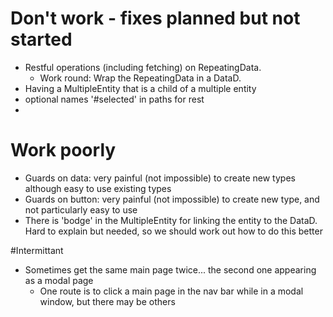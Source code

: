 # Don't work - fixes planned but not started
* Restful operations (including fetching) on RepeatingData. 
    * Work round: Wrap the RepeatingData in a DataD.
* Having a MultipleEntity that is a child of a multiple entity
* optional names '#selected' in paths for rest
* 
# Work poorly
* Guards on data: very painful (not impossible) to create new types although easy to use existing types
* Guards on button: very painful (not impossible) to create new type, and not particularly easy to use
* There is 'bodge' in the MultipleEntity for linking the entity to the DataD. Hard to explain but needed, so we should work out how to do this better


#Intermittant
* Sometimes get the same main page twice... the second one appearing as a modal page
    * One route is to click a main page in the nav bar while in a modal window, but there may be others